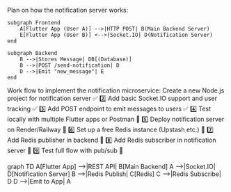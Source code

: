 Plan on how the  notification server works:

    subgraph Frontend
        A[Flutter App (User A)] -->|HTTP POST| B(Main Backend Server)
        E[Flutter App (User B)] <-->|Socket.IO| D(Notification Server)
    end

    subgraph Backend
        B -->|Stores Message| DB[(Database)]
        B -->|POST /send-notification| D
        D -->|Emit "new_message"| E
    end


Work flow to implement the notification microservice:
Create a new Node.js project for notification server	✅
2️⃣	Add basic Socket.IO support and user tracking	✅
3️⃣	Add POST endpoint to emit messages to users	✅
4️⃣	Test locally with multiple Flutter apps or Postman	🔄
5️⃣	Deploy notification server on Render/Railway	🔄
6️⃣	Set up a free Redis instance (Upstash etc.)	🔄
7️⃣	Add Redis publisher in backend	🔄
8️⃣	Add Redis subscriber in notification server	🔄
9️⃣	Test full flow with pub/sub	🔄



graph TD
    A[Flutter App] -->|REST API| B[Main Backend]
    A -->|Socket.IO| D[Notification Server]
    B -->|Redis Publish| C[Redis]
    C -->|Redis Subscribe| D
    D -->|Emit to App| A
